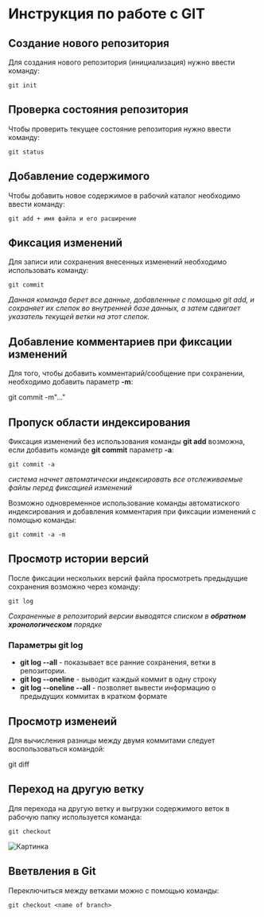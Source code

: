 # Инструкция по работе с GIT


## Создание нового репозитория

Для создания нового репозитория (инициализация) нужно ввести команду:

    git init

 ## Проверка состояния репозитория

Чтобы проверить текущее состояние репозитория нужно ввести команду:

    git status  


  ## Добавление содержимого

  Чтобы добавить новое содержимое в рабочий каталог необходимо ввести команду:

    git add + имя файла и его расширение

## Фиксация изменений 

Для записи или сохранения внесенных изменений необходимо использовать команду:

    git commit

*Данная команда берет все данные, добавленные с помощью git add, и сохраняет их слепок во внутренней базе данных, а затем сдвигает указатель текущей ветки на этот слепок.*

## Добавление комментариев при фиксации изменений

Для того, чтобы добавить комментарий/сообщение при сохранении, необходимо добавить параметр **-m**:

  git commit -m"..."

  ## Пропуск области индексирования

  Фиксация изменений без использования команды **git add** возможна, если добавить команде **git commit** параметр **-a**:

    git commit -a

  *система начнет автоматически индексировать все отслеживаемые файлы перед фиксацией изменений*

  Возможно одновременное использование команды автоматиского индексирования и добавления комментария при фиксации изменений с помощью команды:

    git commit -a -m

## Просмотр истории версий

После фиксации нескольких версий файла просмотреть предыдущие сохранения возможно через команду:

    git log

*Сохраненные в репозиторий версии выводятся списком в **обратном хронологическом** порядке*

### Параметры git log

* **git log --all** - показывает все ранние сохранения, ветки в репозитории.
* **git log --oneline** - выводит каждый коммит в одну строку
* **git log --oneline --all** - позволяет вывести информацию о предыдущих коммитах в кратком формате

## Просмотр изменеий 

Для вычисления разницы между двумя коммитами следует воспользоваться командой:

   git diff
    
## Переход на другую ветку 

Для перехода на другую ветку и выгрузки содержимого веток в рабочую папку используется команда:

    git checkout

![Картинка](git.png)

## Вветвления в Git

Переключиться между ветками можно с помощью команды:

    git checkout <name of branch>



    

















